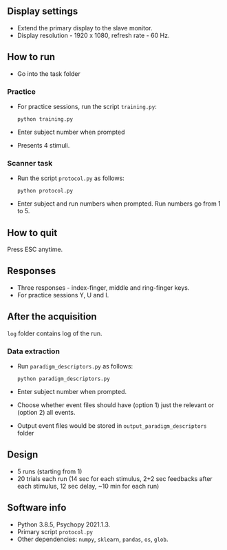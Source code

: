 ## Display settings

* Extend the primary display to the slave monitor.
* Display resolution - 1920 x 1080, refresh rate - 60 Hz.

## How to run

* Go into the task folder

### Practice

* For practice sessions, run the script `training.py`:

	```
	python training.py
	```

* Enter subject number when prompted

* Presents 4 stimuli.

### Scanner task

* Run the script `protocol.py` as follows:

	```
	python protocol.py
	```

* Enter subject and run numbers when prompted. Run numbers go from 1 to 5.

## How to quit

Press ESC anytime.

## Responses

* Three responses - index-finger, middle and ring-finger keys.
* For practice sessions Y, U and I.

## After the acquisition

`log` folder contains log of the run.  

### Data extraction

* Run `paradigm_descriptors.py` as follows:

	```
    python paradigm_descriptors.py
	```

* Enter subject number when prompted.

* Choose whether event files should have (option 1) just the relevant or (option 2) all events.

* Output event files would be stored in `output_paradigm_descriptors` folder

## Design

* 5 runs (starting from 1)
* 20 trials each run (14 sec for each stimulus, 2+2 sec feedbacks after each stimulus, 12 sec delay, ~10 min for each run)

## Software info

* Python 3.8.5, Psychopy 2021.1.3.
* Primary script `protocol.py`
* Other dependencies: `numpy`, `sklearn`, `pandas`, `os`, `glob`.
